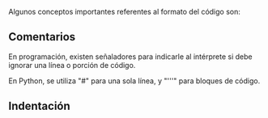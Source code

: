 Algunos conceptos importantes referentes al formato del código son:

## Comentarios

En programación, existen señaladores para indicarle al intérprete si debe ignorar una línea o porción de código.

En Python, se utiliza "#" para una sola línea, y "'''" para bloques de código.

## Indentación

